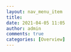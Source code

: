 ```yaml
---
layout: nav_menu_item
title: 
date: 2021-04-05 11:05
author: admin
comments: true
categories: [Overview]
---
```

 

